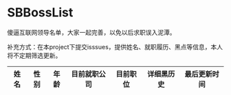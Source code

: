 # SBBossList
傻逼互联网领导名单，大家一起完善，以免以后求职误入泥潭。

补充方式：在本project下提交isssues，提供姓名、就职履历、黑点等信息，本人将不定期筛选更新。

| 姓名 | 性别 | 年龄 | 目前就职公司 | 目前职位 | 详细黑历史 | 最后更新时间 |
| --- | --- | --- | --- | --- | --- | --- |
